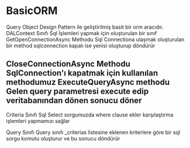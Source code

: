 # BasicORM
Query Object Design Pattern ile geliştirilmiş basit bir orm aracıdır.
DALContext Sınıfı 
Sql İşlemleri yapmak için oluşturulan bir sınıf
GetOpenConnectionAsync Methodu
Sql Connectiona ulaşmak oluşturulan bir method sqlconnection kapalı ise yenisi oluşturup döndürür

CloseConnectionAsync Methodu
SqlConnection'ı kapatmak için kullanılan methodumuz
ExecuteQueryAsync methodu
Gelen query parametresi execute edip veritabanından dönen sonucu döner
-----------------------
Criteria<TModel> Sınıfı 
Sql Select sorgumuzda where clause ekler karşılaştırma işlemleri yapmamızı sağlar  
 
Query<T> Sınıfı
Query sınıfı _criterias listesine eklenen kriterlere göre bir sql sorgu komutu oluşturur
ve bu sonucu döndürür
